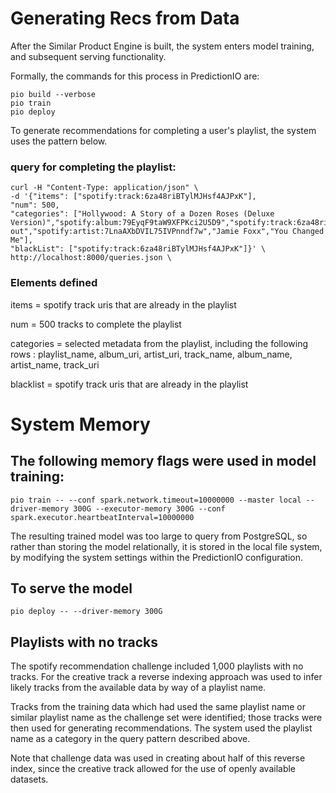 # Generating Recs from Data

After the Similar Product Engine is built, the system enters model training, and subsequent serving functionality. 

Formally, the commands for this process in PredictionIO are:

```
pio build --verbose
pio train
pio deploy
```

To generate recommendations for completing a user's playlist, the system uses the pattern below. 

### query for completing the playlist:

```
curl -H "Content-Type: application/json" \
-d '{"items": ["spotify:track:6za48riBTylMJHsf4AJPxK"], 
"num": 500, 
"categories": ["Hollywood: A Story of a Dozen Roses (Deluxe Version)","spotify:album:79EyqF9taW9XFPKci2U5D9","spotify:track:6za48riBTylMJHsf4AJPxK","Ride out","spotify:artist:7LnaAXbDVIL75IVPnndf7w","Jamie Foxx","You Changed Me"], 
"blackList": ["spotify:track:6za48riBTylMJHsf4AJPxK"]}' \
http://localhost:8000/queries.json \

```

### Elements defined

items = spotify track uris that are already in the playlist

num = 500 tracks to complete the playlist

categories = selected metadata from the playlist, including the following rows : playlist_name, album_uri, artist_uri, track_name, album_name, artist_name, track_uri

blacklist = spotify track uris that are already in the playlist

# System Memory  

## The following memory flags were used in model training:

```
pio train -- --conf spark.network.timeout=10000000 --master local --driver-memory 300G --executor-memory 300G --conf spark.executor.heartbeatInterval=10000000

```

The resulting trained model was too large to query from PostgreSQL, so rather than storing the model relationally, it is stored in the local file system, by modifying the system settings within the PredictionIO configuration.

## To serve the model

```
pio deploy -- --driver-memory 300G
```
## Playlists with no tracks

The spotify recommendation challenge included 1,000 playlists with no tracks. For the creative track a reverse indexing approach was used to infer likely tracks from the available data by way of a playlist name. 

Tracks from the training data which had used the same playlist name or similar playlist name as the challenge set were identified; those tracks were then used for generating recommendations. The system used the playlist name as a category in the query pattern described above. 

 Note that challenge data was used in creating about half of this reverse index, since the creative track allowed for the use of openly available datasets.

